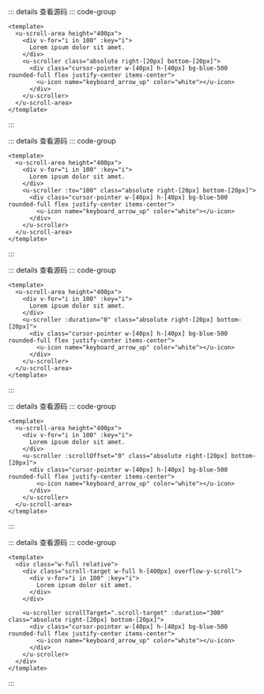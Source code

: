 <!-- import -->
<script setup>
import Basic from '../examples/scroller/01.basic.vue'
import To from '../examples/scroller/02.to.vue'
import Duration from '../examples/scroller/03.duration.vue'
import Scroll-offset from '../examples/scroller/04.scroll-offset.vue'
import Scroll-target from '../examples/scroller/05.scroll-target.vue'
</script>
<!-- import -->

<!-- component -->
<Basic></Basic>
::: details 查看源码
::: code-group
```vue [template]
<template>
  <u-scroll-area height="400px">
    <div v-for="i in 100" :key="i">
      Lorem ipsum dolor sit amet.
    </div>
    <u-scroller class="absolute right-[20px] bottom-[20px]">
      <div class="cursor-pointer w-[40px] h-[40px] bg-blue-500 rounded-full flex justify-center items-center">
        <u-icon name="keyboard_arrow_up" color="white"></u-icon>
      </div>
    </u-scroller>
  </u-scroll-area>
</template>
```

:::
<!-- component -->

<!-- component -->
<To></To>
::: details 查看源码
::: code-group
```vue [template]
<template>
  <u-scroll-area height="400px">
    <div v-for="i in 100" :key="i">
      Lorem ipsum dolor sit amet.
    </div>
    <u-scroller :to="100" class="absolute right-[20px] bottom-[20px]">
      <div class="cursor-pointer w-[40px] h-[40px] bg-blue-500 rounded-full flex justify-center items-center">
        <u-icon name="keyboard_arrow_up" color="white"></u-icon>
      </div>
    </u-scroller>
  </u-scroll-area>
</template>
```

:::
<!-- component -->

<!-- component -->
<Duration></Duration>
::: details 查看源码
::: code-group
```vue [template]
<template>
  <u-scroll-area height="400px">
    <div v-for="i in 100" :key="i">
      Lorem ipsum dolor sit amet.
    </div>
    <u-scroller :duration="0" class="absolute right-[20px] bottom-[20px]">
      <div class="cursor-pointer w-[40px] h-[40px] bg-blue-500 rounded-full flex justify-center items-center">
        <u-icon name="keyboard_arrow_up" color="white"></u-icon>
      </div>
    </u-scroller>
  </u-scroll-area>
</template>
```

:::
<!-- component -->

<!-- component -->
<Scroll-offset></Scroll-offset>
::: details 查看源码
::: code-group
```vue [template]
<template>
  <u-scroll-area height="400px">
    <div v-for="i in 100" :key="i">
      Lorem ipsum dolor sit amet.
    </div>
    <u-scroller :scrollOffset="0" class="absolute right-[20px] bottom-[20px]">
      <div class="cursor-pointer w-[40px] h-[40px] bg-blue-500 rounded-full flex justify-center items-center">
        <u-icon name="keyboard_arrow_up" color="white"></u-icon>
      </div>
    </u-scroller>
  </u-scroll-area>
</template>
```

:::
<!-- component -->

<!-- component -->
<Scroll-target></Scroll-target>
::: details 查看源码
::: code-group
```vue [template]
<template>
  <div class="w-full relative">
    <div class="scroll-target w-full h-[400px] overflow-y-scroll">
      <div v-for="i in 100" :key="i">
        Lorem ipsum dolor sit amet.
      </div>
    </div>

    <u-scroller scrollTarget=".scroll-target" :duration="300" class="absolute right-[20px] bottom-[20px]">
      <div class="cursor-pointer w-[40px] h-[40px] bg-blue-500 rounded-full flex justify-center items-center">
        <u-icon name="keyboard_arrow_up" color="white"></u-icon>
      </div>
    </u-scroller>
  </div>
</template>
```

:::
<!-- component -->






